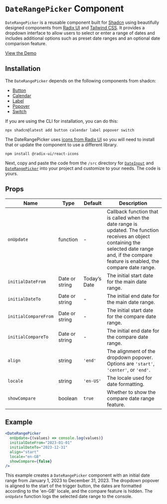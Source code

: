 # `DateRangePicker` Component

`DateRangePicker` is a reusable component built for [Shadcn](https://ui.shadcn.com/) using beautifully designed components from [Radix UI](https://www.radix-ui.com/) and [Tailwind CSS](https://tailwindcss.com/). It provides a dropdown interface to allow users to select or enter a range of dates and includes additional options such as preset date ranges and an optional date comparison feature.

[View the Demo](https://date-range-picker-for-shadcn-demo.vercel.app/)


## Installation

The `DateRangePicker` depends on the following components from shadcn:

- [Button](https://ui.shadcn.com/docs/components/button)
- [Calendar](https://ui.shadcn.com/docs/components/calendar)
- [Label](https://ui.shadcn.com/docs/components/label)
- [Popover](https://ui.shadcn.com/docs/components/popover)
- [Switch](https://ui.shadcn.com/docs/components/switch)

If you are using the CLI for installation, you can do this:

```
npx shadcn@latest add button calendar label popover switch
```

The DateRangePicker uses [icons from Radix UI](https://icons.radix-ui.com/) so you will need to install that or update the component to use a different library.

```
npm install @radix-ui/react-icons
```

Next, copy and paste the code from the `/src` directory for [`DateInput`](https://github.com/johnpolacek/date-range-picker-for-shadcn/blob/main/src/date-input.tsx) and [`DateRangePicker`](https://github.com/johnpolacek/date-range-picker-for-shadcn/blob/main/src/date-range-picker.tsx) into your project and customize to your needs. The code is yours.


## Props

| Name | Type | Default | Description |
| ---- | ---- | ------- | ----------- |
| `onUpdate` | function | - | Callback function that is called when the date range is updated. The function receives an object containing the selected date range and, if the compare feature is enabled, the compare date range. |
| `initialDateFrom` | Date or string | Today’s Date | The initial start date for the main date range. |
| `initialDateTo` | Date or string | - | The initial end date for the main date range. |
| `initialCompareFrom` | Date or string | - | The initial start date for the compare date range. |
| `initialCompareTo` | Date or string | - | The initial end date for the compare date range. |
| `align` | string | `'end'` | The alignment of the dropdown popover. Options are `'start'`, `'center'`, or `'end'`. |
| `locale` | string | `'en-US'` | The locale used for date formatting. |
| `showCompare` | boolean | `true` | Whether to show the compare date range feature. |

## Example

```jsx
<DateRangePicker
  onUpdate={(values) => console.log(values)}
  initialDateFrom="2023-01-01"
  initialDateTo="2023-12-31"
  align="start"
  locale="en-GB"
  showCompare={false}
/>
```

This example creates a `DateRangePicker` component with an initial date range from January 1, 2023 to December 31, 2023. The dropdown popover is aligned to the start of the trigger button, the dates are formatted according to the 'en-GB' locale, and the compare feature is hidden. The `onUpdate` function logs the selected date range to the console.

